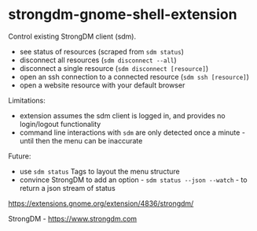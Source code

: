 # strongdm-gnome-shell-extension

Control existing StrongDM client (sdm).
* see status of resources (scraped from ```sdm status```)
* disconnect all resources (```sdm disconnect --all```)
* disconnect a single resource (```sdm disconnect [resource]```)
* open an ssh connection to a connected resource (```sdm ssh [resource]```)
* open a website resource with your default browser

Limitations:
* extension assumes the sdm client is logged in, and provides no login/logout functionality
* command line interactions with ```sdm``` are only detected once a minute - until then the menu can be inaccurate

Future:
* use ```sdm status``` Tags to layout the menu structure
* convince StrongDM to add an option - ```sdm status --json --watch``` - to return a json stream of status

https://extensions.gnome.org/extension/4836/strongdm/

StrongDM - https://www.strongdm.com
